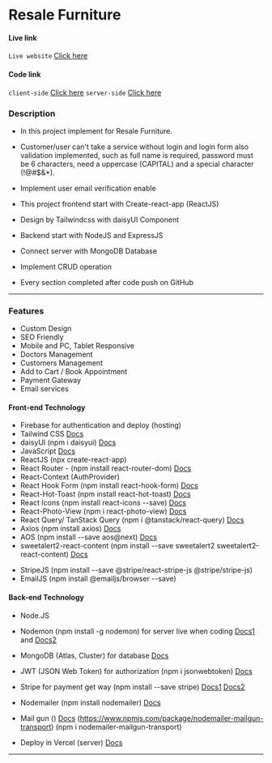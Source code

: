 # Resale Furniture

#### Live link

`Live website` [Click here](https://resale-furniture-bd-com.web.app/)
<!-- `client-side` [Click here](https://resale-furniture-bd-com.web.app/) -->
<!-- `server-side` [Click here](https://resale-furniture-server-neon.vercel.app) -->

#### Code link 

<!-- `GitHub` [Click here](https://github.com/nurulcse7/resale-furniture-frontend) -->
`client-side` [Click here](https://github.com/nurulcse7/resale-furniture-frontend)
`server-side` [Click here](https://github.com/nurulcse7/resale-furniture-server)

### Description
- In this project implement for Resale Furniture. 
- Customer/user can't take a service without login and login form also validation implemented, such as  full 
name is required, password must be 6 characters, need a uppercase (CAPITAL) and a special character (!@#$&*).
- Implement user email verification enable

- This project frontend start with Create-react-app (ReactJS)
- Design by Tailwindcss with daisyUI Component 
- Backend start with NodeJS and ExpressJS
- Connect server with MongoDB Database
- Implement CRUD operation
- Every section completed after code push on GitHub

--- 

### Features 
- Custom Design 
- SEO Friendly 
- Mobile and PC, Tablet Responsive 
- Doctors Management 
- Customers Management 
- Add to Cart / Book Appointment 
- Payment Gateway 
- Email services 
<!-- - Shipping Management  -->
<!-- - Invoice Printing  -->

#### Front-end Technology

- Firebase for authentication and deploy (hosting)
- Tailwind CSS [Docs](https://tailwindcss.com/docs/guides/create-react-app)
- daisyUI (npm i daisyui) [Docs](https://daisyui.com/docs/install/)
- JavaScript [Docs]()
- ReactJS (npx create-react-app)
- React Router - (npm install react-router-dom) [Docs](https://reactrouter.com/en/main)
- React-Context (AuthProvider)
- React Hook Form (npm install react-hook-form) [Docs](https://react-hook-form.com/)
- React-Hot-Toast (npm install react-hot-toast) [Docs](https://react-hot-toast.com/docs)
- React Icons (npm install react-icons --save) [Docs](https://react-icons.github.io/react-icons/)
- React-Photo-View (npm i react-photo-view) [Docs](https://www.npmjs.com/package/react-photo-view)
- React Query/ TanStack Query (npm i @tanstack/react-query) [Docs](https://tanstack.com/query/v4/docs/react/installation)
- Axios (npm install axios) [Docs](https://axios-http.com/docs/intro)
- AOS (npm install --save aos@next) [Docs](https://michalsnik.github.io/aos/)
- sweetalert2-react-content (npm install --save sweetalert2 sweetalert2-react-content) [Docs](https://sweetalert2.github.io/recipe-gallery/)
<!-- - TypewriterJS (npm i typewriter-effect) [Docs]() -->
- StripeJS (npm install --save @stripe/react-stripe-js @stripe/stripe-js)
- EmailJS (npm install @emailjs/browser --save) 

#### Back-end Technology

- Node.JS
- Nodemon (npm install -g nodemon)
  for server live when coding [Docs1](https://nodemon.io/) and [Docs2](https://www.npmjs.com/package/nodemon)

- MongoDB (Atlas, Cluster) for database [Docs](https://cloud.mongodb.com/)

<!-- - React Query/ TanStack Query (npm i @tanstack/react-query) [Docs](https://tanstack.com/query/v4/docs/react/installation) -->

- JWT (JSON Web Token) for authorization (npm i jsonwebtoken) [Docs](https://www.npmjs.com/package/jsonwebtoken)

- Stripe for payment get way (npm install --save stripe) [Docs1](https://stripe.com/docs/payments/quickstart) [Docs2](https://stripe.com/docs/testing)

- Nodemailer (npm install nodemailer) [Docs](https://nodemailer.com/about/)
- Mail gun () [Docs](https://app.mailgun.com/mg/dashboard) (https://www.npmjs.com/package/nodemailer-mailgun-transport) (npm i nodemailer-mailgun-transport)

- Deploy in Vercel (server) [Docs](https://vercel.com/dashboard)



---


<!-- 
# Getting Started with Create React App

This project was bootstrapped with [Create React App](https://github.com/facebook/create-react-app).

## Available Scripts

In the project directory, you can run:

### `npm start`

Runs the app in the development mode.\
Open [http://localhost:3000](http://localhost:3000) to view it in your browser.

The page will reload when you make changes.\
You may also see any lint errors in the console.

### `npm test`

Launches the test runner in the interactive watch mode.\
See the section about [running tests](https://facebook.github.io/create-react-app/docs/running-tests) for more information.

### `npm run build`

Builds the app for production to the `build` folder.\
It correctly bundles React in production mode and optimizes the build for the best performance.

The build is minified and the filenames include the hashes.\
Your app is ready to be deployed!

See the section about [deployment](https://facebook.github.io/create-react-app/docs/deployment) for more information.

### `npm run eject`

**Note: this is a one-way operation. Once you `eject`, you can't go back!**

If you aren't satisfied with the build tool and configuration choices, you can `eject` at any time. This command will remove the single build dependency from your project.

Instead, it will copy all the configuration files and the transitive dependencies (webpack, Babel, ESLint, etc) right into your project so you have full control over them. All of the commands except `eject` will still work, but they will point to the copied scripts so you can tweak them. At this point you're on your own.

You don't have to ever use `eject`. The curated feature set is suitable for small and middle deployments, and you shouldn't feel obligated to use this feature. However we understand that this tool wouldn't be useful if you couldn't customize it when you are ready for it.

## Learn More

You can learn more in the [Create React App documentation](https://facebook.github.io/create-react-app/docs/getting-started).

To learn React, check out the [React documentation](https://reactjs.org/).

### Code Splitting

This section has moved here: [https://facebook.github.io/create-react-app/docs/code-splitting](https://facebook.github.io/create-react-app/docs/code-splitting)

### Analyzing the Bundle Size

This section has moved here: [https://facebook.github.io/create-react-app/docs/analyzing-the-bundle-size](https://facebook.github.io/create-react-app/docs/analyzing-the-bundle-size)

### Making a Progressive Web App

This section has moved here: [https://facebook.github.io/create-react-app/docs/making-a-progressive-web-app](https://facebook.github.io/create-react-app/docs/making-a-progressive-web-app)

### Advanced Configuration

This section has moved here: [https://facebook.github.io/create-react-app/docs/advanced-configuration](https://facebook.github.io/create-react-app/docs/advanced-configuration)

### Deployment

This section has moved here: [https://facebook.github.io/create-react-app/docs/deployment](https://facebook.github.io/create-react-app/docs/deployment)

### `npm run build` fails to minify

This section has moved here: [https://facebook.github.io/create-react-app/docs/troubleshooting#npm-run-build-fails-to-minify](https://facebook.github.io/create-react-app/docs/troubleshooting#npm-run-build-fails-to-minify)

 -->